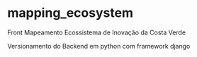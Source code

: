 # mapping_ecosystem
Front Mapeamento Ecossistema de Inovação da Costa Verde

Versionamento do Backend em python com framework django
